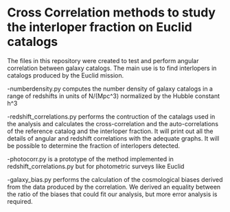 # Cross Correlation methods to study the interloper fraction on Euclid catalogs
The files in this repository were created to test and perform angular correlation between galaxy catalogs. The main use is to find interlopers in catalogs produced by the Euclid mission.

-numberdensity.py computes the number density of galaxy catalogs in a range of redshifts in units of N/(Mpc^3) normalized by the Hubble constant h^3

-redshift_correlations.py performs the contruction of the catalags used in the analysis and calculates the cross-correlation and the auto-correlations of the reference catalog and the interloper fraction. It will print out all the details of angular and redshift correlations with the adequate graphs. It will be possible to determine the fraction of interlopers detected.

-photocorr.py is a prototype of the method implemented in redshift_correlations.py but for photometric surveys like Euclid

-galaxy_bias.py performs the calculation of the cosmological biases derived from the data produced by the correlation. We derived an equality between the ratio of the biases that could fit our analysis, but more error analysis is required.
